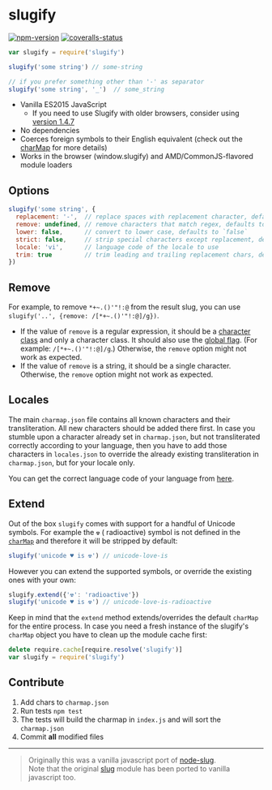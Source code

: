 # slugify

[![npm-version]][npm] [![coveralls-status]][coveralls]

```js
var slugify = require('slugify')

slugify('some string') // some-string

// if you prefer something other than '-' as separator
slugify('some string', '_')  // some_string
```

- Vanilla ES2015 JavaScript
    - If you need to use Slugify with older browsers, consider
      using [version 1.4.7](https://github.com/simov/slugify/releases/tag/v1.4.7)
- No dependencies
- Coerces foreign symbols to their English equivalent (check out the [charMap][charmap] for more
  details)
- Works in the browser (window.slugify) and AMD/CommonJS-flavored module loaders

## Options

```js
slugify('some string', {
  replacement: '-',  // replace spaces with replacement character, defaults to `-`
  remove: undefined, // remove characters that match regex, defaults to `undefined`
  lower: false,      // convert to lower case, defaults to `false`
  strict: false,     // strip special characters except replacement, defaults to `false`
  locale: 'vi',      // language code of the locale to use
  trim: true         // trim leading and trailing replacement chars, defaults to `true`
})
```

## Remove

For example, to remove `*+~.()'"!:@` from the result slug, you can use
`slugify('..', {remove: /[*+~.()'"!:@]/g})`.

* If the value of `remove` is a regular expression, it should be a
  [character class](https://developer.mozilla.org/en-US/docs/Web/JavaScript/Guide/Regular_Expressions/Character_Classes)
  and only a character class. It should also use the
  [global flag](https://developer.mozilla.org/en-US/docs/Web/JavaScript/Reference/Global_Objects/RegExp/global).
  (For example: `/[*+~.()'"!:@]/g`.) Otherwise, the `remove` option might not
  work as expected.
* If the value of `remove` is a string, it should be a single character.
  Otherwise, the `remove` option might not work as expected.

## Locales

The main `charmap.json` file contains all known characters and their transliteration. All new
characters should be added there first. In case you stumble upon a character already set in
`charmap.json`, but not transliterated correctly according to your language, then you have to add
those characters in `locales.json` to override the already existing transliteration in
`charmap.json`, but for your locale only.

You can get the correct language code of your language
from [here](https://en.wikipedia.org/wiki/List_of_ISO_639-1_codes).

## Extend

Out of the box `slugify` comes with support for a handful of Unicode symbols. For example the `☢` (
radioactive) symbol is not defined in the [`charMap`][charmap] and therefore it will be stripped by
default:

```js
slugify('unicode ♥ is ☢') // unicode-love-is
```

However you can extend the supported symbols, or override the existing ones with your own:

```js
slugify.extend({'☢': 'radioactive'})
slugify('unicode ♥ is ☢') // unicode-love-is-radioactive
```

Keep in mind that the `extend` method extends/overrides the default `charMap` for the entire
process. In case you need a fresh instance of the slugify's `charMap` object you have to clean up
the module cache first:

```js
delete require.cache[require.resolve('slugify')]
var slugify = require('slugify')
```

## Contribute

1. Add chars to `charmap.json`
2. Run tests `npm test`
3. The tests will build the charmap in `index.js` and will sort the `charmap.json`
4. Commit **all** modified files

---

> Originally this was a vanilla javascript port of [node-slug][node-slug].<br>
> Note that the original [slug][slug] module has been ported to vanilla javascript too.


[npm-version]: https://img.shields.io/npm/v/slugify.svg?style=flat-square (NPM Package Version)

[coveralls-status]: https://img.shields.io/coveralls/simov/slugify.svg?style=flat-square (Test Coverage - Coveralls)

[npm]: https://www.npmjs.com/package/slugify

[coveralls]: https://coveralls.io/r/simov/slugify?branch=master

[node-slug]: https://github.com/dodo/node-slug

[slug]: https://www.npmjs.com/package/slug

[unicode]: https://www.npmjs.com/package/unicode

[index]: https://github.com/simov/slugify/blob/master/index.js

[charmap]: https://github.com/simov/slugify/blob/master/config/charmap.json
